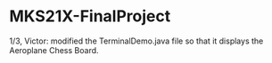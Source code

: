 # MKS21X-FinalProject
1/3, Victor: modified the TerminalDemo.java file so that it displays the Aeroplane Chess Board.